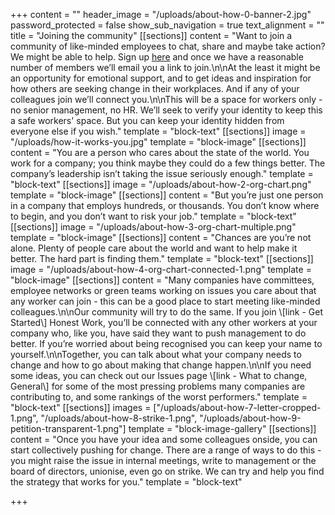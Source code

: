 +++
content = ""
header_image = "/uploads/about-how-0-banner-2.jpg"
password_protected = false
show_sub_navigation = true
text_alignment = ""
title = "Joining the community"
[[sections]]
content = "Want to join a community of like-minded employees to chat, share and maybe take action? We might be able to help. Sign up [here](https://honestwork.org/about/joining-the-community/) and once we have a reasonable number of members we’ll email you a link to join.\n\nAt the least it might be an opportunity for emotional support, and to get ideas and inspiration for how others are seeking change in their workplaces. And if any of your colleagues join we’ll connect you.\n\nThis will be a space for workers only - no senior management, no HR. We’ll seek to verify your identity to keep this a safe workers' space. But you can keep your identity hidden from everyone else if you wish."
template = "block-text"
[[sections]]
image = "/uploads/how-it-works-you.jpg"
template = "block-image"
[[sections]]
content = "You are a person who cares about the state of the world. You work for a company; you think maybe they could do a few things better. The company’s leadership isn’t taking the issue seriously enough."
template = "block-text"
[[sections]]
image = "/uploads/about-how-2-org-chart.png"
template = "block-image"
[[sections]]
content = "But you’re just one person in a company that employs hundreds, or thousands. You don’t know where to begin, and you don’t want to risk your job."
template = "block-text"
[[sections]]
image = "/uploads/about-how-3-org-chart-multiple.png"
template = "block-image"
[[sections]]
content = "Chances are you’re not alone. Plenty of people care about the world and want to help make it better. The hard part is finding them."
template = "block-text"
[[sections]]
image = "/uploads/about-how-4-org-chart-connected-1.png"
template = "block-image"
[[sections]]
content = "Many companies have committees, employee networks or green teams working on issues you care about that any worker can join - this can be a good place to start meeting like-minded colleagues.\n\nOur community will try to do the same. If you join \\[link - Get Started\\] Honest Work, you’ll be connected with any other workers at your company who, like you, have said they want to push management to do better. If you’re worried about being recognised you can keep your name to yourself.\n\nTogether, you can talk about what your company needs to change and how to go about making that change happen.\n\nIf you need some ideas, you can check out our Issues page \\[link - What to change, General\\] for some of the most pressing problems many companies are contributing to, and some rankings of the worst performers."
template = "block-text"
[[sections]]
images = ["/uploads/about-how-7-letter-cropped-1.png", "/uploads/about-how-8-strike-1.png", "/uploads/about-how-9-petition-transparent-1.png"]
template = "block-image-gallery"
[[sections]]
content = "Once you have your idea and some colleagues onside, you can start collectively pushing for change. There are a range of ways to do this - you might raise the issue in internal meetings, write to management or the board of directors, unionise, even go on strike. We can try and help you find the strategy that works for you."
template = "block-text"

+++

